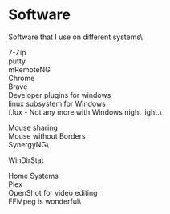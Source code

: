 # Software
Software that I use on different systems\

7-Zip\
putty\
mRemoteNG\
Chrome\
Brave\
Developer plugins for windows\
linux subsystem for Windows\
f.lux - Not any more with Windows night light.\

Mouse sharing\
Mouse without Borders\
SynergyNG\

WinDirStat

Home Systems\
Plex\
OpenShot for video editing\
FFMpeg is wonderful\
